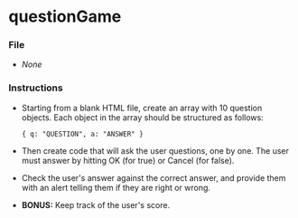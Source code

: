 # questionGame
### File

* _None_

### Instructions

* Starting from a blank HTML file, create an array with 10 question objects. Each object in the array should be structured as follows: 

  `{ q: "QUESTION", a: "ANSWER" }`

* Then create code that will ask the user questions, one by one. The user must answer by hitting OK (for true) or Cancel (for false).

* Check the user's answer against the correct answer, and provide them with an alert telling them if they are right or wrong.

* **BONUS:** Keep track of the user's score.
